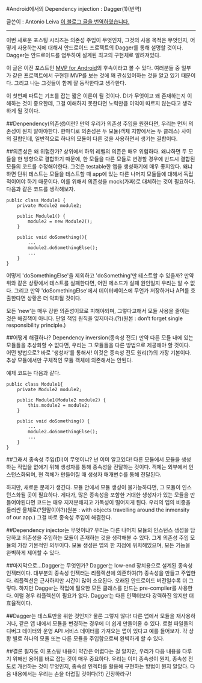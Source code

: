 #Android에서의 Dependency injection : Dagger(1)(번역)

글쓴이 : Antonio Leiva
[이 블로그 글을 번역하였습니다.](https://antonioleiva.com/dependency-injection-android-dagger-part-1/)

---
이번 새로운 포스팅 시리즈는 의존성 주입이 무엇인지, 그것의 사용 목적은 무엇인지, 어떻게 사용하는지에 대해서 안드로이드 프로젝트의 Dagger를 통해 설명할 것이다. Dagger는 안드로이드를 염두하여 설계된 최고의 구현체로 알려져있다.

이 글은 이전 포스트인 [MVP for Android](https://antonioleiva.com/mvp-android/)의 후속이라고 볼 수 있다. 여러분들 중 일부가 같은 프로젝트에서 구현된 MVP를 보는 것에 꽤 관심있어하는 것을 알고 있기 때문이다. 그리고 나는 그것들이 함께 잘 동작한다고 생각한다.

이 첫번째 파트는 기초를 잡는 짧은 이론이 될 것이다. DI가 무엇이고 왜 존재하는지 이해하는 것이 중요한데, 그걸 이해하지 못한다면 노력만큼 이익이 따르지 않는다고 생각하게 될 것이다.

##Denpendency(의존성)이란?
만약 우리가 의존성 주입을 원한다면, 우리는 먼저 의존성이 뭔지 알아야한다. 한마디로 의존성은 두 모듈(객체 지향에서는 두 클래스) 사이의 결합인데, 일반적으로 하나의 모듈이 다른 것을 사용하면서 생기는 결합이다.

##의존성은 왜 위험한가?
상위에서 하위 레벨의 의존은 매우 위험하다. 왜냐하면 두 모듈을 한 방향으로 결합하기 때문에, 한 모듈을 다른 모듈로 변경할 경우에 반드시 결합된 모듈의 코드를 수정해야한다. 그것은 testable한 앱을 생성하기에 매우 좋지않다. 왜냐하면 단위 테스트는 모듈을 테스트할 때 app에 있는 다른 나머지 모듈들에 대해서 독립적이어야 하기 때문이다. 이를 위해서 의존성을 mock(가짜)로 대체하는 것이 필요하다. 다음과 같은 코드를 생각해보자.
~~~
public class Module1 {
	private Module2 module2;
    
    public Module1() {
    	module2 = new Module2();
    }
    
    public void doSomething(){
    	...
        module2.doSomethingElse();
        ...
    }
}
~~~
어떻게 'doSomethingElse'을 제외하고 'doSomething'만 테스트할 수 있을까? 만약 위와 같은 상황에서 테스트를 실패한다면, 어떤 메소드가 실패 원인일지 우리는 알 수 없다. 그리고 만약 'doSomethingElse'에서 데이터베이스에 무언가 저장하거나 API를 호출한다면 상황은 더 악화될 것이다.

모든 'new'는 매우 강한 의존성이므로 피해야되며, 그렇다고해서 모듈 사용을 줄이는 것은 해결책이 아니다. 단일 책임 원칙을 잊지마라.(?)(원본 : don’t forget single responsibility principle.)

##어떻게 해결하나? Dependency inversion(종속성 전도)
만약 다른 모듈 내에 있는 모듈들을 추상화할 수 없다면, 우리는 그 모듈들을 다른 방법으로 제공해야 할 것이다. 어떤 방법으로? 바로 '생성자'를 통해서! 이것은 종속성 전도 원리(?)의 가장 기본이다. 추상 모듈에서만 구체적인 모듈 객체에 의존해서는 안된다.

예제 코드는 다음과 같다.
~~~
public class Module1{
	private Module2 module2;
    
    public Module1(Module2 module2) {
    	this.module2 = module2;
    }
    
    public void doSomething() {
    	...
        module2.doSomethingElse();
        ...
    }
}
~~~

##그래서 종속성 주입(DI)이 무엇이냐?
넌 이미 알고있다! 다른 모듈에서 모듈을 생성하는 작업을 없애기 위해 생성자를 통해 종속성을 전달하는 것이다. 객체는 외부에서 인스턴스화되며, 현 객체가 만들어질 때 생성자 매개변수를 통해 전달된다.

하지만, 새로운 문제가 생긴다. 모듈 안에서 모듈 생성이 불가능하다면, 그 모듈이 인스턴스화될 곳이 필요하다. 게다가, 많은 종속성을 포함한 거대한 생성자가 있는 모듈을 만들어야된다면 코드는 매우 지저분해지고 가독성이 떨어지게 된다. 우리의 앱의 비중을 둘러싼 물체로(?뭔말이야?)(원본 : with objects travelling around the inmensity of our app.) 그걸 바로 종속성 주입이 해결한다.

##Dependency injector는 무엇이냐?
우리는 다른 나머지 모듈의 인스턴스 생성을 담당하고 의존성을 주입하는 모듈이 존재하는 것을 생각해볼 수 있다. 그게 의존성 주입 모듈의 가장 기본적인 의무이다. 모듈 생성은 앱의 한 지점에 위치해있으며, 모든 기능을 완벽하게 제어할 수 있다.

##마지막으로...Dagger는 무엇인가?
Dagger는 low-end 장치용으로 설계된 종속성 인젝터이다. 대부분의 종속성 인젝터는 리플렉션에 의존하여(?) 종속성을 만들고 주입한다. 리플렉션은 근사하지만 시간이 많이 소요된다. 오래된 안드로이드 버전일수록 더 그렇다. 하지만 Dagger는 작업에 필요한 모든 클래스를 만드는 pre-compiler를 사용한다. 이럴 경우 리플렉션이 필요가 없다. Dagger는 다른 인젝터보다 강력하진 않지만 더 효율적이다.

##Dagger는 테스트만을 위한 것인지?
물론 그렇지 않다! 다른 앱에서 모듈을 재사용하거나, 같은 앱 내에서 모듈을 변경하는 경우에 더 쉽게 만들어줄 수 있다. 로컬 파일들의 디버그 데이터와 운영 API 서비스 데이터를 가져오는 앱이 있다고 예를 들어보자. 각 상황 별로 하나의 모듈 또는 다른 모듈을 주입함으로써 완벽하게 할 수 있다.

##결론
필자도 이 포스팅 내용이 약간은 어렵다는 걸 알지만, 우리가 다음 내용을 다루기 위해선 용어를 바로 잡는 것이 매우 중요하다. 우리는 이미 종속성이 뭔지, 종속성 전도로 개선하는 것이 무엇인지, 종속성 인젝터를 활용해 구현하는 방법이 뭔지 알았다.
다음 내용에서는 우리는 손을 더럽힐 것이다(?!) 긴장하라구!